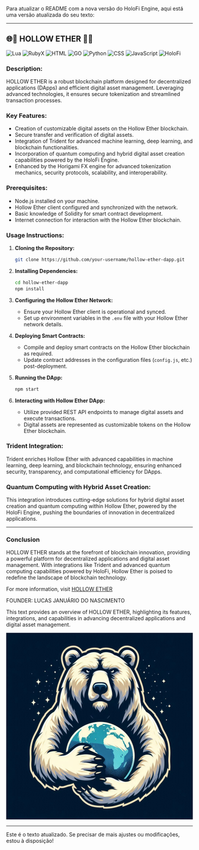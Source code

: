 Para atualizar o README com a nova versão do HoloFi Engine, aqui está uma versão atualizada do seu texto:

---

## 🌐🔱 HOLLOW ETHER 🔱🌐
![Lua](https://img.shields.io/badge/lua-%232C2D72.svg?style=for-the-badge&logo=lua&logoColor=white)
![RubyX](https://img.shields.io/badge/rubyX-%23CC342D.svg?style=for-the-badge&logo=rubyX&logoColor=white)
![HTML](https://img.shields.io/badge/html5-%23E34F26.svg?style=for-the-badge&logo=html5&logoColor=white)
![GO](https://img.shields.io/badge/go-%2300ADD8.svg?style=for-the-badge&logo=go&logoColor=white)
![Python](https://img.shields.io/badge/python-%233776AB.svg?style=for-the-badge&logo=python&logoColor=white)
![CSS](https://img.shields.io/badge/css3-%231572B6.svg?style=for-the-badge&logo=css3&logoColor=white)
![JavaScript](https://img.shields.io/badge/javascript-%23F7DF1E.svg?style=for-the-badge&logo=javascript&logoColor=black)
![HoloFi](https://img.shields.io/badge/holofi-%2300CED1.svg?style=for-the-badge&logo=holofi&logoColor=white)

### Description:
HOLLOW ETHER is a robust blockchain platform designed for decentralized applications (DApps) and efficient digital asset management. Leveraging advanced technologies, it ensures secure tokenization and streamlined transaction processes.

### Key Features:
- Creation of customizable digital assets on the Hollow Ether blockchain.
- Secure transfer and verification of digital assets.
- Integration of Trident for advanced machine learning, deep learning, and blockchain functionalities.
- Incorporation of quantum computing and hybrid digital asset creation capabilities powered by the HoloFi Engine.
- Enhanced by the Horigami FX engine for advanced tokenization mechanics, security protocols, scalability, and interoperability.

### Prerequisites:
- Node.js installed on your machine.
- Hollow Ether client configured and synchronized with the network.
- Basic knowledge of Solidity for smart contract development.
- Internet connection for interaction with the Hollow Ether blockchain.

### Usage Instructions:

1. **Cloning the Repository:**
   ```sh
   git clone https://github.com/your-username/hollow-ether-dapp.git
   ```

2. **Installing Dependencies:**
   ```sh
   cd hollow-ether-dapp
   npm install
   ```

3. **Configuring the Hollow Ether Network:**
   - Ensure your Hollow Ether client is operational and synced.
   - Set up environment variables in the `.env` file with your Hollow Ether network details.

4. **Deploying Smart Contracts:**
   - Compile and deploy smart contracts on the Hollow Ether blockchain as required.
   - Update contract addresses in the configuration files (`config.js`, etc.) post-deployment.

5. **Running the DApp:**
   ```sh
   npm start
   ```

6. **Interacting with Hollow Ether DApp:**
   - Utilize provided REST API endpoints to manage digital assets and execute transactions.
   - Digital assets are represented as customizable tokens on the Hollow Ether blockchain.

### Trident Integration:
Trident enriches Hollow Ether with advanced capabilities in machine learning, deep learning, and blockchain technology, ensuring enhanced security, transparency, and computational efficiency for DApps.

### Quantum Computing with Hybrid Asset Creation:
This integration introduces cutting-edge solutions for hybrid digital asset creation and quantum computing within Hollow Ether, powered by the HoloFi Engine, pushing the boundaries of innovation in decentralized applications.

---

### Conclusion

HOLLOW ETHER stands at the forefront of blockchain innovation, providing a powerful platform for decentralized applications and digital asset management. With integrations like Trident and advanced quantum computing capabilities powered by HoloFi, Hollow Ether is poised to redefine the landscape of blockchain technology.

For more information, visit [HOLLOW ETHER](https://nscio.vercel.app/)

<p>FOUNDER: LUCAS JANUÁRIO DO NASCIMENTO</p> 

This text provides an overview of HOLLOW ETHER, highlighting its features, integrations, and capabilities in advancing decentralized applications and digital asset management.

<img src="A.jpeg" alt="Hollow Ether Logo">

---

Este é o texto atualizado. Se precisar de mais ajustes ou modificações, estou à disposição!
